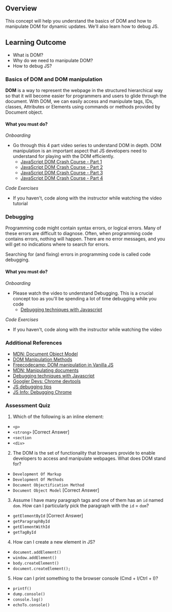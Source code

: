 ## Overview

This concept will help you understand the basics of DOM and how to manipulate DOM for dynamic updates. We'll also learn how to debug JS.

## Learning Outcome

- What is DOM?
- Why do we need to manipulate DOM?
- How to debug JS?

### Basics of DOM and DOM manipulation

**DOM** is a way to represent the webpage in the structured hierarchical way so that it will become easier for programmers and users to glide through the document. With DOM, we can easily access and manipulate tags, IDs, classes, Attributes or Elements using commands or methods provided by Document object.

#### What you must do?

*Onboarding*

- Go through this 4 part video series to understand DOM in depth. DOM manipulation is an important aspect that JS developers need to understand for playing with the DOM efficiently.
	- [JavaScript DOM Crash Course - Part 1](https://www.youtube.com/watch?v=0ik6X4DJKCc)
	- [JavaScript DOM Crash Course - Part 2](https://www.youtube.com/watch?v=mPd2aJXCZ2g)
	- [JavaScript DOM Crash Course - Part 3](https://www.youtube.com/watch?v=wK2cBMcDTss)
	- [JavaScript DOM Crash Course - Part 4](https://www.youtube.com/watch?v=i37KVt_IcXw)

*Code Exercises*

- If you haven't, code along with the instructor while watching the video tutorial

### Debugging

Programming code might contain syntax errors, or logical errors. Many of these errors are difficult to diagnose. Often, when programming code contains errors, nothing will happen. There are no error messages, and you will get no indications where to search for errors.

Searching for (and fixing) errors in programming code is called code debugging.

#### What you must do?

*Onboarding*

- Please watch the video to understand Debugging. This is a crucial concept too as you'll be spending a lot of time debugging while you code
	- [Debugging techniques with Javascript](https://www.youtube.com/watch?v=3EXNtmgf87s)

*Code Exercises*

- If you haven't, code along with the instructor while watching the video

### Additional References
- [MDN: Document Object Model](https://developer.mozilla.org/en-US/docs/Web/API/Document_Object_Model/Introduction)
- [DOM Manipulation Methods](https://www.hongkiat.com/blog/dom-manipulation-javascript-methods/)
- [Freecodecamp: DOM manipulation in Vanilla JS](https://www.freecodecamp.org/news/dom-manipulation-in-vanilla-js-2036a568dcd9/)
- [MDN: Manipulating documents](https://developer.mozilla.org/en-US/docs/Learn/JavaScript/Client-side_web_APIs/Manipulating_documents)
- [Debugging techniques with Javascript](https://www.youtube.com/watch?v=3EXNtmgf87s)
- [Googler Devs: Chrome devtools](https://developers.google.com/web/tools/chrome-devtools/javascript/)
- [JS debugging tips](https://raygun.com/javascript-debugging-tips)
- [JS Info: Debugging Chrome](https://javascript.info/debugging-chrome)

### Assessment Quiz

1. Which of the following is an inline element:
- `<p>`
- `<strong>` [Correct Answer]
- `<section`
- `<div>`

2. The DOM is the set of functionality that browsers provide to enable developers to access and manipulate webpages. What does DOM stand for?
- `Development Of Markup`
- `Development Of Methods`
- `Document Objectification Method`
- `Document Object Model` [Correct Answer]

3. Assume I have many paragraph tags and one of them has an `id` named `dom`. How can I particularly pick the paragraph with the `id` = `dom`?
- `getElementById` [Correct Answer]
- `getParagraphById`
- `getElementWithId`
- `getTagById`

4. How can I create a new element in JS?
- `document.addElement()`
- `window.addElement()`
- `body.createElement()`
- `document.createElement();`

5. How can I print something to the browser console (Cmd + I/Ctrl + I)?
- `printf()`
- `dump.console()`
- `console.log()`
- `echoTo.console()`

